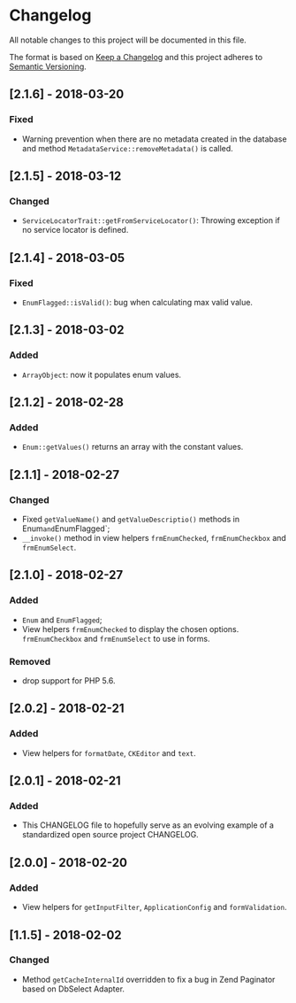 # Changelog
All notable changes to this project will be documented in this file.

The format is based on [Keep a Changelog](http://keepachangelog.com/en/1.0.0/)
and this project adheres to [Semantic Versioning](http://semver.org/spec/v2.0.0.html).

## [2.1.6] - 2018-03-20
### Fixed
- Warning prevention when there are no metadata created in the database and method `MetadataService::removeMetadata()` is called.

## [2.1.5] - 2018-03-12
### Changed
- `ServiceLocatorTrait::getFromServiceLocator()`: Throwing exception if no service locator is defined.

## [2.1.4] - 2018-03-05
### Fixed
- `EnumFlagged::isValid()`: bug when calculating max valid value.

## [2.1.3] - 2018-03-02
### Added
- `ArrayObject`: now it populates enum values.

## [2.1.2] - 2018-02-28
### Added
- `Enum::getValues()` returns an array with the constant values.

## [2.1.1] - 2018-02-27
### Changed
- Fixed `getValueName()` and `getValueDescriptio()` methods in Enum` and `EnumFlagged`; 
- `__invoke()` method in view helpers `frmEnumChecked`, `frmEnumCheckbox` and `frmEnumSelect`. 

## [2.1.0] - 2018-02-27
### Added
- `Enum` and `EnumFlagged`;
- View helpers `frmEnumChecked` to display the chosen options. 
`frmEnumCheckbox` and `frmEnumSelect` to use in forms. 
### Removed
- drop support for PHP 5.6. 

## [2.0.2] - 2018-02-21
### Added
- View helpers for `formatDate`, `CKEditor` and `text`.

## [2.0.1] - 2018-02-21
### Added
- This CHANGELOG file to hopefully serve as an evolving example of a
  standardized open source project CHANGELOG.

## [2.0.0] - 2018-02-20
### Added
- View helpers for `getInputFilter`, `ApplicationConfig` and `formValidation`.  
  
## [1.1.5] - 2018-02-02
### Changed
- Method `getCacheInternalId` overridden  to fix a bug in Zend Paginator based on DbSelect Adapter.
